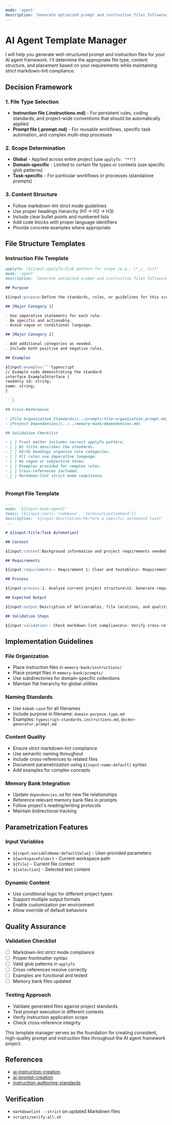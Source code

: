 ```yaml
---
mode: 'agent'
description: 'Generate optimized prompt and instruction files following project standards'
---
```


# AI Agent Template Manager

I will help you generate well-structured prompt and instruction files for your AI agent framework. I'll determine the appropriate file type, content structure, and placement based on your requirements while maintaining strict markdown-lint compliance.

## Decision Framework

### 1. File Type Selection

- **Instruction file (.instructions.md)** - For persistent rules, coding standards, and project-wide conventions that should be automatically applied
- **Prompt file (.prompt.md)** - For reusable workflows, specific task automation, and complex multi-step processes

### 2. Scope Determination

- **Global** - Applied across entire project (use `applyTo: "**"`)
- **Domain-specific** - Limited to certain file types or contexts (use specific glob patterns)
- **Task-specific** - For particular workflows or processes (standalone prompts)

### 3. Content Structure

- Follow markdown-lint strict mode guidelines
- Use proper headings hierarchy (H1 → H2 → H3)
- Include clear bullet points and numbered lists
- Add code blocks with proper language identifiers
- Provide concrete examples where appropriate

## File Structure Templates

### Instruction File Template

````markdown
applyTo: "${input:applyTo:Glob pattern for scope (e.g., \*_/_.ts)}"
mode: 'agent'
description: 'Generate optimized prompt and instruction files following project standards'

## Purpose

${input:purpose:Define the standards, rules, or guidelines for this scope.}

## [Major Category 1]

- Use imperative statements for each rule.
- Be specific and actionable.
- Avoid vague or conditional language.

## [Major Category 2]

- Add additional categories as needed.
- Include both positive and negative rules.

## Examples

${input:examples:```typescript
// Example code demonstrating the standard
interface ExampleInterface {
readonly id: string;
name: string;
}

```}

## Cross-References

- [File Organization Standards](../prompts/file-organization.prompt.md)
- [Project Dependencies](../../memory-bank/dependencies.md)

## Validation Checklist

- [ ] Front matter includes correct applyTo pattern.
- [ ] H1 title describes the standards.
- [ ] H2/H3 headings organize rule categories.
- [ ] All rules use imperative language.
- [ ] No vague or subjective terms.
- [ ] Examples provided for complex rules.
- [ ] Cross-references included.
- [ ] Markdown-lint strict mode compliance.
```
````

### Prompt File Template

```markdown
---
mode: '${input:mode:agent}'
tools: [${input:tools:'codebase', 'terminalLastCommand'}]
description: '${input:description:Perform a specific automated task}'
---

# ${input:title:Task Automation}

## Context

${input:context:Background information and project requirements needed to understand this task}

## Requirements

${input:requirements:- Requirement 1: Clear and testable\n- Requirement 2: Follows project standards\n- Requirement 3: Includes error handling}

## Process

${input:process:1. Analyze current project structure\n2. Generate required components\n3. Validate output against standards\n4. Update documentation}

## Expected Output

${input:output:Description of deliverables, file locations, and quality criteria}

## Validation Steps

${input:validation:- Check markdown-lint compliance\n- Verify cross-references\n- Test generated code}
```

## Implementation Guidelines

### File Organization

- Place instruction files in `memory-bank/instructions/`
- Place prompt files in `memory-bank/prompts/`
- Use subdirectories for domain-specific collections
- Maintain flat hierarchy for global utilities

### Naming Standards

- Use `kebab-case` for all filenames
- Include purpose in filename: `domain-purpose.type.md`
- Examples: `typescript-standards.instructions.md`, `docker-generator.prompt.md`

### Content Quality

- Ensure strict markdown-lint compliance
- Use semantic naming throughout
- Include cross-references to related files
- Document parametrization using `${input:name:default}` syntax
- Add examples for complex concepts

### Memory Bank Integration

- Update `dependencies.md` for new file relationships
- Reference relevant memory bank files in prompts
- Follow project's reading/writing protocols
- Maintain bidirectional tracking

## Parametrization Features

### Input Variables

- `${input:variableName:defaultValue}` - User-provided parameters
- `${workspaceFolder}` - Current workspace path
- `${file}` - Current file context
- `${selection}` - Selected text content

### Dynamic Content

- Use conditional logic for different project types
- Support multiple output formats
- Enable customization per environment
- Allow override of default behaviors

## Quality Assurance

### Validation Checklist

- [ ] Markdown-lint strict mode compliance
- [ ] Proper frontmatter syntax
- [ ] Valid glob patterns in `applyTo`
- [ ] Cross-references resolve correctly
- [ ] Examples are functional and tested
- [ ] Memory bank files updated

### Testing Approach

- Validate generated files against project standards
- Test prompt execution in different contexts
- Verify instruction application scope
- Check cross-reference integrity

This template manager serves as the foundation for creating consistent, high-quality prompt and instruction files throughout the AI agent framework project.

## References

- [ai-instruction-creation](../instructions/ai-instruction-creation.instructions.md)
- [ai-prompt-creation](../instructions/ai-prompt-creation.instructions.md)
- [instruction-authoring-standards](../instructions/instruction-authoring-standards.instructions.md)

## Verification

- `markdownlint --strict` on updated Markdown files
- `scripts/verify-all.sh`
